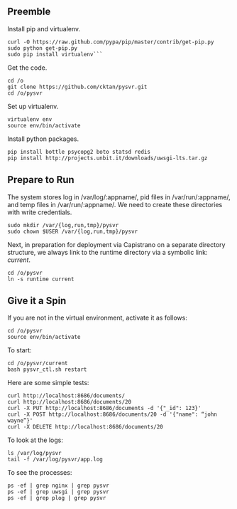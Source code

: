 Preemble
--------

Install pip and virtualenv.

    curl -O https://raw.github.com/pypa/pip/master/contrib/get-pip.py
    sudo python get-pip.py
    sudo pip install virtualenv```

Get the code.

    cd /o
    git clone https://github.com/cktan/pysvr.git
    cd /o/pysvr

Set up virtualenv.

    virtualenv env
    source env/bin/activate

Install python packages.

    pip install bottle psycopg2 boto statsd redis
    pip install http://projects.unbit.it/downloads/uwsgi-lts.tar.gz

Prepare to Run
--------------
The system stores log in /var/log/:appname/, pid files in /var/run/:appname/, and temp files in /var/run/:appname/. We need to create these directories with write credentials.

    sudo mkdir /var/{log,run,tmp}/pysvr
    sudo chown $USER /var/{log,run,tmp}/pysvr
    
Next, in preparation for deployment via Capistrano on a separate directory structure, we always link to the runtime directory via a symbolic link: *current*.

    cd /o/pysvr
    ln -s runtime current

Give it a Spin
--------------
If you are not in the virtual environment, activate it as follows:

    cd /o/pysvr
    source env/bin/activate

To start:

    cd /o/pysvr/current
    bash pysvr_ctl.sh restart

Here are some simple tests:

    curl http://localhost:8686/documents/
    curl http://localhost:8686/documents/20
    curl -X PUT http://localhost:8686/documents -d '{"_id": 123}'
    curl -X POST http://localhost:8686/documents/20 -d '{"name": “john wayne”}'
    curl -X DELETE http://localhost:8686/documents/20 
    
To look at the logs:

    ls /var/log/pysvr
    tail -f /var/log/pysvr/app.log
    
To see the processes:

    ps -ef | grep nginx | grep pysvr
    ps -ef | grep uwsgi | grep pysvr
    ps -ef | grep plog | grep pysvr

